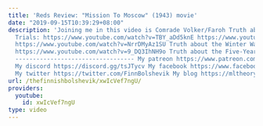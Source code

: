 ```yaml
---
title: 'Reds Review: "Mission To Moscow" (1943) movie'
date: "2019-09-15T10:39:29+08:00"
description: 'Joining me in this video is Comrade Volker/Faroh Truth about the Moscow
  Trials: https://www.youtube.com/watch?v=TBY_aDd5knE https://www.youtube.com/watch?v=NHl5nU5WYn8
  https://www.youtube.com/watch?v=NrrDMyAz1SU Truth about the Winter War https://www.youtube.com/watch?v=K0SSqb7uHKg
  https://www.youtube.com/watch?v=9_DQ3IhNH9o Truth about the Five-Year Plans https://www.youtube.com/watch?v=e4YDkWzQZAw
  ---------------------------------- My patreon https://www.patreon.com/TheFinnishBolshevik
  My discord https://discord.gg/tsJTycv My facebook https://www.facebook.com/theFinnishBolshevik
  My twitter https://twitter.com/FinnBolshevik My blog https://mltheory.wordpress.com/'
url: /thefinnishbolshevik/xwIcVef7ngU/
providers:
  youtube:
    id: xwIcVef7ngU
type: video
---
```

